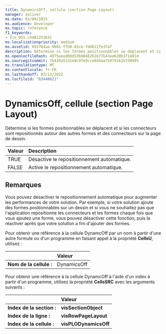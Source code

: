 ```yaml
---
title: DynamicsOff, cellule (section Page Layout)
manager: soliver
ms.date: 03/09/2015
ms.audience: Developer
ms.topic: reference
f1_keywords:
- Vis_DSS.chm82251641
ms.localizationpriority: medium
ms.assetid: 055764aa-9681-ffb0-83ce-fdd612fe37af
description: Détermine si les formes positionnables se déplacent et si les connecteurs sont repositionnés autour des autres formes et des connecteurs sur la page de dessin.
ms.openlocfilehash: 4975aeed0dd53b9846261b77b43ee620b371491d
ms.sourcegitcommit: 7b410a51d1e8c97e9cce8d4aa75074162b7d9485
ms.translationtype: MT
ms.contentlocale: fr-FR
ms.lasthandoff: 03/12/2022
ms.locfileid: "63448621"
---
```

# <a name="dynamicsoff-cell-page-layout-section"></a>DynamicsOff, cellule (section Page Layout)

Détermine si les formes positionnables se déplacent et si les connecteurs sont repositionnés autour des autres formes et des connecteurs sur la page de dessin.
  
|**Valeur**|**Description**|
|:-----|:-----|
| TRUE  <br/> | Désactive le repositionnement automatique. |
| FALSE  <br/> | Active le repositionnement automatique. |
   
## <a name="remarks"></a>Remarques

Vous pouvez désactiver le repositionnement automatique pour augmenter les performances de votre solution. Par exemple, si votre solution ajoute des formes positionnables sur un dessin et si vous ne souhaitez pas que l'application repositionne les connecteurs et les formes chaque fois que vous ajoutez une forme, vous pouvez désactiver cette fonction, puis la réactiver après que votre solution a fini d'ajouter des formes.
  
Pour obtenir une référence à la cellule DynamcOff par un nom à partir d'une autre formule ou d'un programme en faisant appel à la propriété **CellsU**, utilisez : 
  
||Valeur |
|:-----|:-----|
| **Nom de la cellule :**  <br/> | DynamicsOff  <br/> |
   
Pour obtenir une référence à la cellule DynamcOff à l'aide d'un index à partir d'un programme, utilisez la propriété **CellsSRC** avec les arguments suivants : 
  
||Valeur |
|:-----|:-----|
| **Index de la section :**  <br/> |**visSectionObject** <br/> |
| **Index de la ligne :**  <br/> |**visRowPageLayout** <br/> |
| **Index de la cellule :**  <br/> |**visPLODynamicsOff** <br/> |
   

